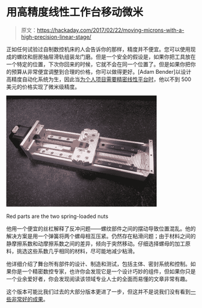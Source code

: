 # 用高精度线性工作台移动微米

> 原文：<https://hackaday.com/2017/02/22/moving-microns-with-a-high-precision-linear-stage/>

正如任何试验过自制数控机床的人会告诉你的那样，精度并不便宜。您可以使用现成的螺纹和厨房抽屉滑轨组装龙门磨。但是一个安全的假设是，如果你把工具放在一个特定的位置，下次你回来的时候，它就不会在同一个位置了。但是如果你把你的预算从非常便宜调整到合理的价格，你可以做得更好。[Adam Bender]以设计高精度自动化系统为生，因此当[为个人项目需要精密线性平台时](http://www.adambender.info/precision-linear-stage)，他以不到 500 美元的价格实现了微米级精度。

![micron-precision-linear-actuator](img/c2b942156a1ba683f31cdbecc6c605b7.png)

Red parts are the two spring-loaded nuts

他用一个便宜的丝杠解释了反冲问题——螺纹部件之间的摆动导致位置混乱。他的解决方案是用一个弹簧将两个螺母相互压紧。仍然存在粘滑问题；由于材料之间的静摩擦系数和动摩擦系数之间的差异，倾向于突然移动。仔细选择螺母的加工原料，挑选这些系数几乎相同的材料，尽可能地减少粘滑。

他详细介绍了舞台所有部件的设计、制造和测试，包括主体、密封系统和控制。如果你是一个精密数控专家，也许你会发现它是一个设计巧妙的组件，但如果你只是一个业余爱好者，你会发现阅读该领域专业人士的全面而易懂的文章非常有趣。

这个版本可能比我们过去的大部分版本更进了一步，但这并不是说我们没有看到[一些非常好的成果](http://hackaday.com/2016/02/07/a-home-cnc-built-by-someone-who-knows-their-stuff/)。